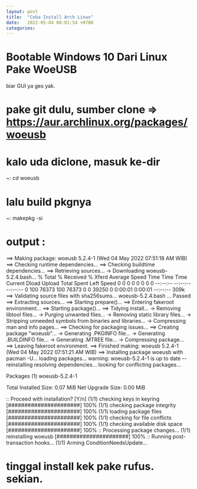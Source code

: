 ```yaml
---
layout: post
title:  "Coba Install Arch Linux"
date:   2022-05-04 08:01:54 +0700
categories: 
---
```


# Bootable Windows 10 Dari Linux Pake WoeUSB

biar GUI ya ges yak.

# pake git dulu, sumber clone => https://aur.archlinux.org/packages/woeusb

# kalo uda diclone, masuk ke-dir

~: cd woeusb

# lalu build pkgnya

~: makepkg -si

# output :

==> Making package: woeusb 5.2.4-1 (Wed 04 May 2022 07:51:18 AM WIB)
==> Checking runtime dependencies...
==> Checking buildtime dependencies...
==> Retrieving sources...
  -> Downloading woeusb-5.2.4.bash...
  % Total    % Received % Xferd  Average Speed   Time    Time     Time  Current
                                 Dload  Upload   Total   Spent    Left  Speed
  0     0    0     0    0     0      0      0 --:--:-- --:--:-- --:--:--     0
100 76373  100 76373    0     0  39250      0  0:00:01  0:00:01 --:--:--  309k
==> Validating source files with sha256sums...
    woeusb-5.2.4.bash ... Passed
==> Extracting sources...
==> Starting prepare()...
==> Entering fakeroot environment...
==> Starting package()...
==> Tidying install...
  -> Removing libtool files...
  -> Purging unwanted files...
  -> Removing static library files...
  -> Stripping unneeded symbols from binaries and libraries...
  -> Compressing man and info pages...
==> Checking for packaging issues...
==> Creating package "woeusb"...
  -> Generating .PKGINFO file...
  -> Generating .BUILDINFO file...
  -> Generating .MTREE file...
  -> Compressing package...
==> Leaving fakeroot environment.
==> Finished making: woeusb 5.2.4-1 (Wed 04 May 2022 07:51:21 AM WIB)
==> Installing package woeusb with pacman -U...
loading packages...
warning: woeusb-5.2.4-1 is up to date -- reinstalling
resolving dependencies...
looking for conflicting packages...

Packages (1) woeusb-5.2.4-1

Total Installed Size:  0.07 MiB
Net Upgrade Size:      0.00 MiB

:: Proceed with installation? [Y/n] 
(1/1) checking keys in keyring                     [######################] 100%
(1/1) checking package integrity                   [######################] 100%
(1/1) loading package files                        [######################] 100%
(1/1) checking for file conflicts                  [######################] 100%
(1/1) checking available disk space                [######################] 100%
:: Processing package changes...
(1/1) reinstalling woeusb                          [######################] 100%
:: Running post-transaction hooks...
(1/1) Arming ConditionNeedsUpdate...


# tinggal install kek pake rufus. sekian.
